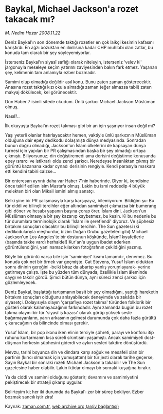 # Baykal, Michael Jackson'a rozet takacak mı?

*M. Nedim Hazar 2008.11.22*

<tr><td class="metin" colspan="2" style="padding-top: 20px; padding-left: 5px; padding-right: 10px;">Deniz Baykal'ın son dönemde taktığı rozetler en çok laikçi kesimin kafasını karıştırdı. En ağzı bozuktan en ılımlısına kadar CHP muhibbi olan zatlar, bu konuda tam olarak bir şey söyleyemiyorlar.</td></tr><tr><td class="metin" colspan="2" style="padding-top: 20px; padding-left: 5px; padding-right: 10px;"><p>İsterseniz Baykal'ın siyasî saflığı olarak niteleyin, isterseniz 'velev ki' jargonuyla meseleye seçim yatırımı zaviyesinden bakın fark etmez. Yaşanan şey, kelimenin tam anlamıyla ezber bozmadır. 
<p>Samimi olup olmadığı değildir asıl konu. Bunu zaten zaman gösterecektir. Anasına rozet taktığı kızı okula almadığı zaman (eğer almazsa tabii) zaten makyaj dökülecek, kel görünecektir. 
<p>Dün Haber 7 isimli sitede okudum. Ünlü şarkıcı Michael Jackson Müslüman olmuş. 
<p>Nasıl?..
<p>İlk okuyuşta Baykal'ın rozet takması gibi bir an için şaşırıyor insan değil mi?
<p>Yaşı yeterli olanlar hatırlayacaktır hemen, vaktiyle ünlü şarkıcının Müslüman olduğuna dair epey dedikodu dolaşmıştı dünya medyasında. Sonradan bunun doğru olmadığı, Jackson'un İslam ülkelerini de kapsayan dünya turnesi için yapılan bir PR çalışmasından başka bir şey olmadığı ortaya çıkmıştı. Biliyorsunuz; din değiştiremedi ama derisini değiştirme konusunda epey ısrarcı ve istikrarlı oldu zenci şarkıcı. Neredeyse insanlıktan çıkmış bir görüntü kazanana kadar oynadı derisinin rengiyle. Kendi parasıyla maskara etti kendini tabiri caizse...
<p>Bir enteresan ayrıntı daha var Haber 7'nin haberinde. Diyor ki, kendisine önce teklif edilen isim Mustafa olmuş. Lakin bu ismi reddedip 4 büyük melekten biri olan Mikail ismini almış sanatçı. 
<p>Belki yine bir PR çalışmasıyla karşı karşıyayız, bilemiyorum. Bildiğim şu: Bu tür ciddi ve bilinçli tercihler eğer altından samimiyet çıkmazsa bir bumerang gibi döner ve hesabı yapanın başına çorap örer. İslam dini, Jackson'un Müslüman olmasıyla bir şey kazanıp kaybetmez, bu kesin. Ki bu nedenle bu tür durumlara terminolojik olarak 'İslam ile şereflendi' diyoruz. Ve şüphesiz birtakım sonuçları olacaktır bu bilinçli tercihin. The Sun gazetesi (ki dedikodularıyla meşhurdur, bizim Doğan Grubu gazeteleri gibi) Michael Jackson'un Los Angeles'te bir dostunun köşkünde, İslamî kıyafetlerle (başında takke vardı herhalde!) Kur'an'a uygun ibadet ederken görüntülendiğini, yani namaz kılarken fotoğrafının çekildiğini yazmış. 
<p>Böyle bir görüntü varsa bile işin 'samimiyet' kısmı tamamdır, denemez. Bu konuda çok net bir örnek var geçmişte. Cat Stevens, Yusuf İslam olduktan sonra dininin gereğini -belki biraz da abartıp yanlış yorumlayarak- yerine getirmeye çalıştı. İşte bu yüzden tüm dünyada, özellikle İslam âleminde saygı ve takdir gördü. Şimdi bütün dünya, aynı süreci zenci şarkıcı için gözlemleyecek. 
<p>Deniz Baykal, başlattığı tartışmanın basit bir şey olmadığını, yaptığı hareketin birtakım sonuçları olduğunu anlayabilecek deneyimde ve zekâda bir siyasetçi. Dolayısıyla olayın 'çarşaflıya rozet takma' türünden folklorik bir gösteri olarak kalamayacağının farkındadır. Aynı zamanda bugün bu rozet takma olayını bir tür 'siyasî iş kazası' olarak görüp yüksek sesle bağırmayanların, yarın arkasının gelmesi durumunda çok daha fazla gürültü çıkaracağının da bilincinde olması gerekir. 
<p>Yusuf İslam, bir pop ikonu iken elinin tersiyle şöhreti, parayı ve konforu itip ruhunu kurtarmanın kısa süreli sıkıntısını yaşamıştı. Ancak samimiyeti dost-düşman herkesin şüphesini giderdi ve aykırı sesleri takdire dönüştürdü. 
<p>Mevzu, tarihi boyunca din ve dindara karşı soğuk ve mesafeli olan bir partinin (kırıcı olmamak için yumuşattım) bir tür jesti olarak tarihe geçerse, Sayın Baykal bir sonraki rozeti Michael Jackson'a takabilir ve The Sun gazetesine haber olabilir. Lakin iktidar olmayı bir sonraki kuşağına bırakır. 
<p>Ya da ciddi ve samimi olduğunu gösterir; devamını ve samimiyetini pekiştirecek bir strateji çıkarıp uygular. 
<p>Belirteyim ki; her iki durumda da Baykal'ı zor bir süreç bekliyor. Ezber bozmak sancılı iştir zira!<br/></p></p></p></p></p></p></p></p></p></p></p></p></p></p></td></tr>

Kaynak: [zaman.com.tr](http://zaman.com.tr/yazar.do?yazino=762882), [web.archive.org (arşiv bağlantısı)](http://web.archive.org/web/20081224200919/http://www.zaman.com.tr:80/yazar.do?yazino=762882)

